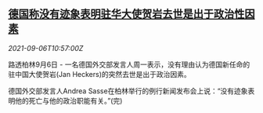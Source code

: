 <!--1630926062000-->
[德国称没有迹象表明驻华大使贺岩去世是出于政治性因素](https://cn.reuters.com/article/germany-ambassador-china-pol-906-idCNKBS2G20Q4)
------

<div><i>2021-09-06T10:57:00Z</i></div><p>路透柏林9月6日 - 一名德国外交部发言人周一表示，没有理由认为德国新任命的驻中国大使贺岩(Jan Heckers)的突然去世是出于政治因素。</p><p>德国外交部发言人Andrea Sasse在柏林举行的例行新闻发布会上说：“没有迹象表明他的死亡与他的政治职能有关。”(完)</p>
